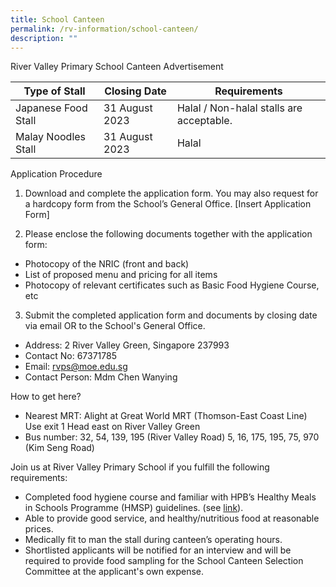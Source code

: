 ```yaml
---
title: School Canteen
permalink: /rv-information/school-canteen/
description: ""
---
```

River Valley Primary School Canteen Advertisement


| Type of Stall | Closing Date | Requirements |
| -------- | -------- | -------- |
| Japanese Food Stall | 31 August 2023 | Halal / Non-halal stalls are acceptable. |
| Malay Noodles Stall | 31 August 2023 | Halal |

Application Procedure
1. Download and complete the application form. You may also request for a hardcopy form from the School’s General Office.
[Insert Application Form]

2. Please enclose the following documents together with the application form:
* Photocopy of the NRIC (front and back)
* List of proposed menu and pricing for all items
* Photocopy of relevant certificates such as Basic Food Hygiene Course, etc

3. Submit the completed application form and documents by closing date via email OR to the School's General Office.

* Address: 2 River Valley Green, Singapore 237993
* Contact No: 67371785
* Email: rvps@moe.edu.sg 
* Contact Person: Mdm Chen Wanying 

How to get here?
* Nearest MRT: Alight at Great World MRT (Thomson-East Coast Line) Use exit 1 Head east on River Valley Green
* Bus number: 32, 54, 139, 195 (River Valley Road) 
5, 16, 175, 195, 75, 970 (Kim Seng Road)

Join us at River Valley Primary School if you fulfill the following requirements:
* Completed food hygiene course and familiar with HPB’s Healthy Meals in Schools Programme (HMSP) guidelines. (see [link](https://www.hpb.gov.sg/schools/school-programmes/healthy-meals-in-schools-programme)).
* Able to provide good service, and healthy/nutritious food at reasonable prices.
* Medically fit to man the stall during canteen’s operating hours.  
* Shortlisted applicants will be notified for an interview and will be required to provide food sampling for the School Canteen Selection Committee at the applicant's own expense.
